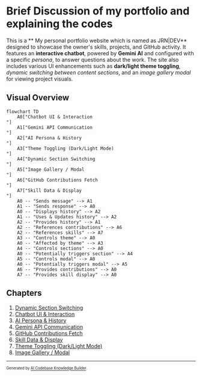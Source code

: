 # Brief Discussion of my portfolio and explaining the codes

This is a ** My personal portfolio website which is named as JRN|DEV** designed to showcase the owner's skills, projects, and GitHub activity.
It features an **interactive chatbot**, powered by **Gemini AI** and configured with a specific *persona*, to answer questions about the work.
The site also includes various UI enhancements such as **dark/light theme toggling**, *dynamic switching between content sections*, and an *image gallery modal* for viewing project visuals.


## Visual Overview

```mermaid
flowchart TD
    A0["Chatbot UI & Interaction
"]
    A1["Gemini API Communication
"]
    A2["AI Persona & History
"]
    A3["Theme Toggling (Dark/Light Mode)
"]
    A4["Dynamic Section Switching
"]
    A5["Image Gallery / Modal
"]
    A6["GitHub Contributions Fetch
"]
    A7["Skill Data & Display
"]
    A0 -- "Sends message" --> A1
    A1 -- "Sends response" --> A0
    A0 -- "Displays history" --> A2
    A1 -- "Uses & Updates history" --> A2
    A2 -- "Provides history" --> A1
    A2 -- "References contributions" --> A6
    A2 -- "References skills" --> A7
    A3 -- "Controls theme" --> A0
    A0 -- "Affected by theme" --> A3
    A4 -- "Controls sections" --> A0
    A0 -- "Potentially triggers section" --> A4
    A5 -- "Controls modal" --> A0
    A0 -- "Potentially triggers modal" --> A5
    A6 -- "Provides contributions" --> A0
    A7 -- "Provides skill display" --> A0
```

## Chapters

1. [Dynamic Section Switching
](01_dynamic_section_switching_.md)
2. [Chatbot UI & Interaction
](02_chatbot_ui___interaction_.md)
3. [AI Persona & History
](03_ai_persona___history_.md)
4. [Gemini API Communication
](04_gemini_api_communication_.md)
5. [GitHub Contributions Fetch
](05_github_contributions_fetch_.md)
6. [Skill Data & Display
](06_skill_data___display_.md)
7. [Theme Toggling (Dark/Light Mode)
](07_theme_toggling__dark_light_mode__.md)
8. [Image Gallery / Modal
](08_image_gallery___modal_.md)

---

<sub><sup>Generated by [AI Codebase Knowledge Builder](https://github.com/The-Pocket/Tutorial-Codebase-Knowledge).</sup></sub>
